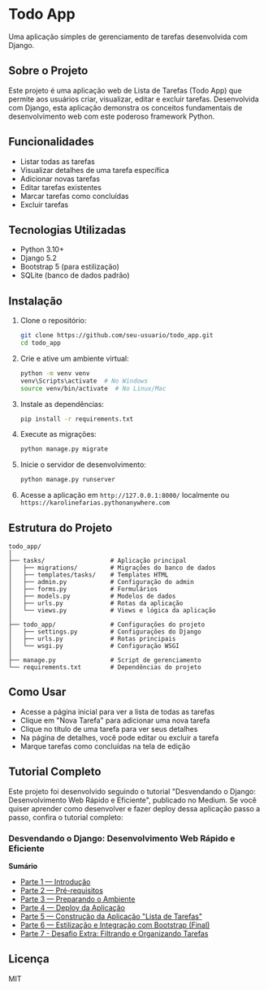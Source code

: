 # Todo App

Uma aplicação simples de gerenciamento de tarefas desenvolvida com Django.

## Sobre o Projeto

Este projeto é uma aplicação web de Lista de Tarefas (Todo App) que permite aos usuários criar, visualizar, editar e excluir tarefas. Desenvolvida com Django, esta aplicação demonstra os conceitos fundamentais de desenvolvimento web com este poderoso framework Python.

## Funcionalidades

- Listar todas as tarefas
- Visualizar detalhes de uma tarefa específica
- Adicionar novas tarefas
- Editar tarefas existentes
- Marcar tarefas como concluídas
- Excluir tarefas

## Tecnologias Utilizadas

- Python 3.10+
- Django 5.2
- Bootstrap 5 (para estilização)
- SQLite (banco de dados padrão)

## Instalação

1. Clone o repositório:
   ```bash
   git clone https://github.com/seu-usuario/todo_app.git
   cd todo_app
   ```

2. Crie e ative um ambiente virtual:
   ```bash
   python -m venv venv
   venv\Scripts\activate  # No Windows
   source venv/bin/activate  # No Linux/Mac
   ```

3. Instale as dependências:
   ```bash
   pip install -r requirements.txt
   ```

4. Execute as migrações:
   ```bash
   python manage.py migrate
   ```

5. Inicie o servidor de desenvolvimento:
   ```bash
   python manage.py runserver
   ```

6. Acesse a aplicação em `http://127.0.0.1:8000/` localmente ou `https://karolinefarias.pythonanywhere.com`

## Estrutura do Projeto

```
todo_app/
│
├── tasks/                  # Aplicação principal
│   ├── migrations/         # Migrações do banco de dados
│   ├── templates/tasks/    # Templates HTML
│   ├── admin.py            # Configuração do admin
│   ├── forms.py            # Formulários
│   ├── models.py           # Modelos de dados
│   ├── urls.py             # Rotas da aplicação
│   └── views.py            # Views e lógica da aplicação
│
├── todo_app/               # Configurações do projeto
│   ├── settings.py         # Configurações do Django
│   ├── urls.py             # Rotas principais
│   └── wsgi.py             # Configuração WSGI
│
├── manage.py               # Script de gerenciamento
└── requirements.txt        # Dependências do projeto
```

## Como Usar

- Acesse a página inicial para ver a lista de todas as tarefas
- Clique em "Nova Tarefa" para adicionar uma nova tarefa
- Clique no título de uma tarefa para ver seus detalhes
- Na página de detalhes, você pode editar ou excluir a tarefa
- Marque tarefas como concluídas na tela de edição

## Tutorial Completo

Este projeto foi desenvolvido seguindo o tutorial "Desvendando o Django: Desenvolvimento Web Rápido e Eficiente", publicado no Medium. Se você quiser aprender como desenvolver e fazer deploy dessa aplicação passo a passo, confira o tutorial completo:

### Desvendando o Django: Desenvolvimento Web Rápido e Eficiente

**Sumário**
- [Parte 1 — Introdução](https://medium.com/@karoline.farias_18209/desvendando-o-django-desenvolvimento-web-r%C3%A1pido-e-eficiente-parte-1-3c30338727ff)
- [Parte 2 — Pré-requisitos](https://medium.com/@karoline.farias_18209/desvendando-o-django-desenvolvimento-web-r%C3%A1pido-e-eficiente-parte-2-ae030c0f6225)
- [Parte 3 — Preparando o Ambiente](https://medium.com/@karoline.farias_18209/desvendando-o-django-desenvolvimento-web-r%C3%A1pido-e-eficiente-parte-3-641d2d05258b)
- [Parte 4 — Deploy da Aplicação](https://medium.com/@karoline.farias_18209/desvendando-o-django-desenvolvimento-web-r%C3%A1pido-e-eficiente-parte-4-cc548b05d224)
- [Parte 5 — Construção da Aplicação "Lista de Tarefas"](https://medium.com/@karoline.farias_18209/desvendando-o-django-desenvolvimento-web-r%C3%A1pido-e-eficiente-parte-5-1ccb7395f00f)
- [Parte 6 — Estilização e Integração com Bootstrap (Final)](https://medium.com/@karoline.farias_18209/desvendando-o-django-desenvolvimento-web-r%C3%A1pido-e-eficiente-parte-6-final-2185b0b1bd38)
- [Parte 7 - Desafio Extra: Filtrando e Organizando Tarefas](https://medium.com/@karoline.farias_18209/desvendando-o-django-desenvolvimento-web-r%C3%A1pido-e-eficiente-parte-7-desafio-extra-b0a31a4d032d)


## Licença

MIT
